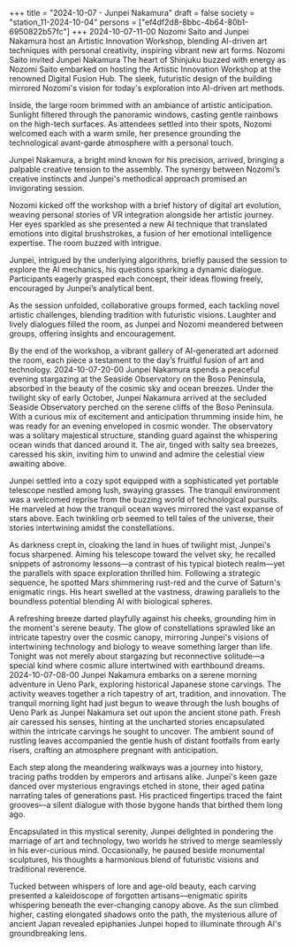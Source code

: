 +++
title = "2024-10-07 - Junpei Nakamura"
draft = false
society = "station_11-2024-10-04"
persons = ["ef4df2d8-8bbc-4b64-80b1-6950822b57fc"]
+++
2024-10-07-11-00
Nozomi Saito and Junpei Nakamura host an Artistic Innovation Workshop, blending AI-driven art techniques with personal creativity, inspiring vibrant new art forms.
Nozomi Saito invited Junpei Nakamura
The heart of Shinjuku buzzed with energy as Nozomi Saito embarked on hosting the Artistic Innovation Workshop at the renowned Digital Fusion Hub. The sleek, futuristic design of the building mirrored Nozomi's vision for today's exploration into AI-driven art methods.

Inside, the large room brimmed with an ambiance of artistic anticipation. Sunlight filtered through the panoramic windows, casting gentle rainbows on the high-tech surfaces. As attendees settled into their spots, Nozomi welcomed each with a warm smile, her presence grounding the technological avant-garde atmosphere with a personal touch.

Junpei Nakamura, a bright mind known for his precision, arrived, bringing a palpable creative tension to the assembly. The synergy between Nozomi’s creative instincts and Junpei's methodical approach promised an invigorating session.

Nozomi kicked off the workshop with a brief history of digital art evolution, weaving personal stories of VR integration alongside her artistic journey. Her eyes sparkled as she presented a new AI technique that translated emotions into digital brushstrokes, a fusion of her emotional intelligence expertise. The room buzzed with intrigue.

Junpei, intrigued by the underlying algorithms, briefly paused the session to explore the AI mechanics, his questions sparking a dynamic dialogue. Participants eagerly grasped each concept, their ideas flowing freely, encouraged by Junpei’s analytical bent.

As the session unfolded, collaborative groups formed, each tackling novel artistic challenges, blending tradition with futuristic visions. Laughter and lively dialogues filled the room, as Junpei and Nozomi meandered between groups, offering insights and encouragement.

By the end of the workshop, a vibrant gallery of AI-generated art adorned the room, each piece a testament to the day’s fruitful fusion of art and technology.
2024-10-07-20-00
Junpei Nakamura spends a peaceful evening stargazing at the Seaside Observatory on the Boso Peninsula, absorbed in the beauty of the cosmic sky and ocean breezes.
Under the twilight sky of early October, Junpei Nakamura arrived at the secluded Seaside Observatory perched on the serene cliffs of the Boso Peninsula. With a curious mix of excitement and anticipation thrumming inside him, he was ready for an evening enveloped in cosmic wonder. The observatory was a solitary majestical structure, standing guard against the whispering ocean winds that danced around it. The air, tinged with salty sea breezes, caressed his skin, inviting him to unwind and admire the celestial view awaiting above.

Junpei settled into a cozy spot equipped with a sophisticated yet portable telescope nestled among lush, swaying grasses. The tranquil environment was a welcomed reprise from the buzzing world of technological pursuits. He marveled at how the tranquil ocean waves mirrored the vast expanse of stars above. Each twinkling orb seemed to tell tales of the universe, their stories intertwining amidst the constellations.

As darkness crept in, cloaking the land in hues of twilight mist, Junpei's focus sharpened. Aiming his telescope toward the velvet sky, he recalled snippets of astronomy lessons—a contrast of his typical biotech realm—yet the parallels with space exploration thrilled him. Following a strategic sequence, he spotted Mars shimmering rust-red and the curve of Saturn's enigmatic rings. His heart swelled at the vastness, drawing parallels to the boundless potential blending AI with biological spheres.

A refreshing breeze darted playfully against his cheeks, grounding him in the moment's serene beauty. The glow of constellations sprawled like an intricate tapestry over the cosmic canopy, mirroring Junpei's visions of intertwining technology and biology to weave something larger than life. Tonight was not merely about stargazing but reconnective solitude—a special kind where cosmic allure intertwined with earthbound dreams.
2024-10-07-08-00
Junpei Nakamura embarks on a serene morning adventure in Ueno Park, exploring historical Japanese stone carvings. The activity weaves together a rich tapestry of art, tradition, and innovation.
The tranquil morning light had just begun to weave through the lush boughs of Ueno Park as Junpei Nakamura set out upon the ancient stone path. Fresh air caressed his senses, hinting at the uncharted stories encapsulated within the intricate carvings he sought to uncover. The ambient sound of rustling leaves accompanied the gentle hush of distant footfalls from early risers, crafting an atmosphere pregnant with anticipation.

Each step along the meandering walkways was a journey into history, tracing paths trodden by emperors and artisans alike. Junpei's keen gaze danced over mysterious engravings etched in stone, their aged patina narrating tales of generations past. His practiced fingertips traced the faint grooves—a silent dialogue with those bygone hands that birthed them long ago. 

Encapsulated in this mystical serenity, Junpei delighted in pondering the marriage of art and technology, two worlds he strived to merge seamlessly in his ever-curious mind. Occasionally, he paused beside monumental sculptures, his thoughts a harmonious blend of futuristic visions and traditional reverence.

Tucked between whispers of lore and age-old beauty, each carving presented a kaleidoscope of forgotten artisans—enigmatic spirits whispering beneath the ever-changing canopy above. As the sun climbed higher, casting elongated shadows onto the path, the mysterious allure of ancient Japan revealed epiphanies Junpei hoped to illuminate through AI's groundbreaking lens.
